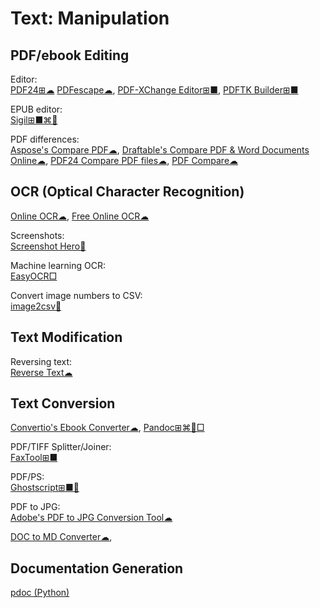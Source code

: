 # Text: Manipulation

## PDF/ebook Editing

Editor:  
[PDF24⊞☁](https://en.pdf24.org/)
[PDFescape☁](https://www.pdfescape.com/windows/),
[PDF-XChange Editor⊞■](https://pdf-xchange.eu/pdf-xchange-editor/index.htm),
[PDFTK Builder⊞■](http://www.angusj.com/pdftkb/)

EPUB editor:  
[Sigil⊞■⌘🐧](https://sigil-ebook.com/)

PDF differences:  
[Aspose's Compare PDF☁](https://products.aspose.app/pdf/comparison),
[Draftable's Compare PDF & Word Documents Online☁](https://draftable.com/compare),
[PDF24 Compare PDF files☁](https://tools.pdf24.org/en/compare-pdf),
[PDF Compare☁](https://copyleaks.com/text-compare/compare-pdf-files)

## OCR (Optical Character Recognition)

[Online OCR☁](https://www.onlineocr.net/),
[Free Online OCR☁](https://www.newocr.com/)

Screenshots:  
[Screenshot Hero🍎](https://asadmemon.com/projects/screenshothero/)

Machine learning OCR:  
[EasyOCR□](https://github.com/JaidedAI/EasyOCR)

Convert image numbers to CSV:  
[image2csv🐍](https://github.com/artperrin/image2csv)

## Text Modification

Reversing text:  
[Reverse Text☁](https://commentpicker.com/reverse-text.php)

## Text Conversion

[Convertio's Ebook Converter☁](https://convertio.co/ebook-converter/),
[Pandoc⊞⌘🐧□](https://pandoc.org/)

PDF/TIFF Splitter/Joiner:  
[FaxTool⊞■](https://sector-seven.com/software/faxtool)

PDF/PS:  
[Ghostscript⊞■🐧](https://www.ghostscript.com/)

PDF to JPG:  
[Adobe's PDF to JPG Conversion Tool☁](https://www.adobe.com/acrobat/online/pdf-to-jpg.html)

[DOC to MD Converter☁](https://word2md.com/),

## Documentation Generation

[pdoc (Python)](https://pdoc.dev/)
